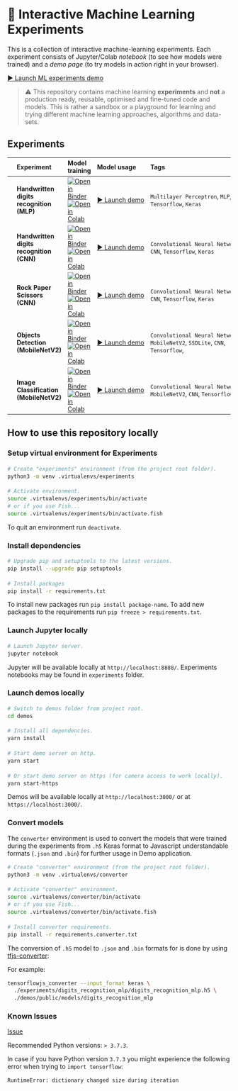 # 🤖 Interactive Machine Learning Experiments

This is a collection of interactive machine-learning experiments. Each experiment consists of Jupyter/Colab _notebook_ (to see how models were trained) and a _demo page_ (to try models in action right in your browser).

[▶️ Launch ML experiments demo](http://trekhleb.github.io/machine-learning-experiments)

> ⚠️ This repository contains machine learning **experiments** and **not** a production ready, reusable, optimised and fine-tuned code and models. This is rather a sandbox or a playground for learning and trying different machine learning approaches, algorithms and data-sets.

## Experiments

<table>
  <thead>
    <tr>
      <th align="left" width="150" style="width: 150px !important"> </th>
      <th align="left">Experiment</th>
      <th align="left" width="140" style="width: 140px !important">Model training</th>
      <th align="left">Model usage</th>
      <th align="left">Tags</th>
      <th align="left">Dataset</th>
    </tr>
  </thead>
  <tbody>
    <!-- Experiment -->
    <tr>
      <td>
        <img src="assets/images/digits_recognition_mlp.png" alt="Handwritten digits recognition (MLP)" width="150" />
      </td>
      <td>
        <b>Handwritten digits recognition (MLP)</b>
      </td>
      <td>
        <a href="https://nbviewer.jupyter.org/v2/gh/trekhleb/machine-learning-experiments/blob/master/experiments/digits_recognition_mlp/digits_recognition_mlp.ipynb">
          <img src="https://mybinder.org/badge_logo.svg" alt="Open in Binder"/>
        </a>
        <a href="https://colab.research.google.com/github/trekhleb/machine-learning-experiments/blob/master/experiments/digits_recognition_mlp/digits_recognition_mlp.ipynb">
          <img src="https://colab.research.google.com/assets/colab-badge.svg" alt="Open in Colab"/>
        </a>
      </td>
      <td>
        <a href="https://trekhleb.github.io/machine-learning-experiments/experiments/DigitsRecognitionMLP">
          ▶️&nbsp;Launch&nbsp;demo
        </a>
      </td>
      <td>
        <code>Multilayer&nbsp;Perceptron</code>,
        <code>MLP</code>,
        <code>Tensorflow</code>,
        <code>Keras</code>
      </td>
      <td>
        <a href="https://www.tensorflow.org/datasets/catalog/mnist">
          MNIST
        </a>
      </td>
    </tr>
    <!-- Experiment -->
    <tr>
      <td>
        <img src="assets/images/digits_recognition_cnn.png" alt="Handwritten digits recognition (CNN)" />
      </td>
      <td>
        <b>Handwritten digits recognition (CNN)</b>
      </td>
      <td>
        <a href="https://nbviewer.jupyter.org/v2/gh/trekhleb/machine-learning-experiments/blob/master/experiments/digits_recognition_cnn/digits_recognition_cnn.ipynb">
          <img src="https://mybinder.org/badge_logo.svg" alt="Open in Binder"/>
        </a>
        <a href="https://colab.research.google.com/github/trekhleb/machine-learning-experiments/blob/master/experiments/digits_recognition_cnn/digits_recognition_cnn.ipynb">
          <img src="https://colab.research.google.com/assets/colab-badge.svg" alt="Open in Colab"/>
        </a>
      </td>
      <td>
        <a href="https://trekhleb.github.io/machine-learning-experiments/experiments/DigitsRecognitionCNN">
          ▶️&nbsp;Launch&nbsp;demo
        </a>
      </td>
      <td>
        <code>Convolutional&nbsp;Neural&nbsp;Network</code>,
        <code>CNN</code>,
        <code>Tensorflow</code>,
        <code>Keras</code>
      </td>
      <td>
        <a href="https://www.tensorflow.org/datasets/catalog/mnist">
          MNIST
        </a>
      </td>
    </tr>
    <!-- Experiment -->
    <tr>
      <td>
        <img src="assets/images/rock_paper_scissors.png" alt="Rock Paper Scissors" width="150" />
      </td>
      <td>
        <b>Rock Paper Scissors (CNN)</b>
      </td>
      <td>
        <a href="https://nbviewer.jupyter.org/v2/gh/trekhleb/machine-learning-experiments/blob/master/experiments/rock_paper_scissors_cnn/rock_paper_scissors_cnn.ipynb">
          <img src="https://mybinder.org/badge_logo.svg" alt="Open in Binder"/>
        </a>
        <a href="https://colab.research.google.com/github/trekhleb/machine-learning-experiments/blob/master/experiments/rock_paper_scissors_cnn/rock_paper_scissors_cnn.ipynb">
          <img src="https://colab.research.google.com/assets/colab-badge.svg" alt="Open in Colab"/>
        </a>
      </td>
      <td>
        <a href="https://trekhleb.github.io/machine-learning-experiments/experiments/RockPaperScissorsCNN">
          ▶️&nbsp;Launch&nbsp;demo
        </a>
      </td>
      <td>
        <code>Convolutional&nbsp;Neural&nbsp;Network</code>,
        <code>CNN</code>,
        <code>Tensorflow</code>,
        <code>Keras</code>
      </td>
      <td>
        <a href="http://www.laurencemoroney.com/rock-paper-scissors-dataset/">
          RPS
        </a>
      </td>
    </tr>
    <!-- Experiment -->
    <tr>
      <td>
        <img src="assets/images/objects_detection_ssdlite_mobilenet_v2.jpg" alt="Objects detection" width="150" />
      </td>
      <td>
        <b>Objects Detection (MobileNetV2)</b>
      </td>
      <td>
        <a href="https://nbviewer.jupyter.org/v2/gh/trekhleb/machine-learning-experiments/blob/master/experiments/objects_detection_ssdlite_mobilenet_v2/objects_detection_ssdlite_mobilenet_v2.ipynb">
          <img src="https://mybinder.org/badge_logo.svg" alt="Open in Binder"/>
        </a>
        <a href="https://colab.research.google.com/github/trekhleb/machine-learning-experiments/blob/master/experiments/objects_detection_ssdlite_mobilenet_v2/objects_detection_ssdlite_mobilenet_v2.ipynb">
          <img src="https://colab.research.google.com/assets/colab-badge.svg" alt="Open in Colab"/>
        </a>
      </td>
      <td>
        <a href="https://trekhleb.github.io/machine-learning-experiments/experiments/ObjectsDetectionSSDLiteMobilenetV2">
          ▶️&nbsp;Launch&nbsp;demo
        </a>
      </td>
      <td>
        <code>Convolutional&nbsp;Neural&nbsp;Network</code>,
        <code>MobileNetV2</code>,
        <code>SSDLite</code>,
        <code>CNN</code>,
        <code>Tensorflow</code>,
      </td>
      <td>
        <a href="http://cocodataset.org/#home">
          COCO
        </a>
      </td>
    </tr>
    <!-- Experiment -->
    <tr>
      <td>
        <img src="assets/images/image_classification_mobilenet_v2.png" alt="Objects detection" width="150" />
      </td>
      <td>
        <b>Image Classification (MobileNetV2)</b>
      </td>
      <td>
        <a href="https://nbviewer.jupyter.org/v2/gh/trekhleb/machine-learning-experiments/blob/master/experiments/image_classification_mobilenet_v2/image_classification_mobilenet_v2.ipynb">
          <img src="https://mybinder.org/badge_logo.svg" alt="Open in Binder"/>
        </a>
        <a href="https://colab.research.google.com/github/trekhleb/machine-learning-experiments/blob/master/experiments/image_classification_mobilenet_v2/image_classification_mobilenet_v2.ipynb">
          <img src="https://colab.research.google.com/assets/colab-badge.svg" alt="Open in Colab"/>
        </a>
      </td>
      <td>
        <a href="https://trekhleb.github.io/machine-learning-experiments/experiments/ImageClassificationMobilenetV2">
          ▶️&nbsp;Launch&nbsp;demo
        </a>
      </td>
      <td>
        <code>Convolutional&nbsp;Neural&nbsp;Network</code>,
        <code>MobileNetV2</code>,
        <code>CNN</code>,
        <code>Tensorflow</code>,
      </td>
      <td>
        <a href="http://image-net.org/explore">
          ImageNet
        </a>
      </td>
    </tr>
  </tbody>
</table>

## How to use this repository locally

### Setup virtual environment for Experiments

```bash
# Create "experiments" environment (from the project root folder).
python3 -m venv .virtualenvs/experiments

# Activate environment.
source .virtualenvs/experiments/bin/activate
# or if you use Fish...
source .virtualenvs/experiments/bin/activate.fish
```

To quit an environment run `deactivate`.

### Install dependencies

```bash
# Upgrade pip and setuptools to the latest versions.
pip install --upgrade pip setuptools

# Install packages
pip install -r requirements.txt
```

To install new packages run `pip install package-name`. To add new packages to the requirements run `pip freeze > requirements.txt`.

### Launch Jupyter locally

```bash
# Launch Jupyter server.
jupyter notebook
```

Jupyter will be available locally at `http://localhost:8888/`. Experiments notebooks may be found in `experiments` folder.

### Launch demos locally

```bash
# Switch to demos folder from project root.
cd demos

# Install all dependencies.
yarn install

# Start demo server on http. 
yarn start

# Or start demo server on https (for camera access to work locally).
yarn start-https
```

Demos will be available locally at `http://localhost:3000/` or at `https://localhost:3000/`.

### Convert models

The `converter` environment is used to convert the models that were trained during the experiments from `.h5` Keras format to Javascript understandable formats (`.json` and `.bin`) for further usage in Demo application.

```bash
# Create "converter" environment (from the project root folder).
python3 -m venv .virtualenvs/converter

# Activate "converter" environment.
source .virtualenvs/converter/bin/activate
# or if you use Fish...
source .virtualenvs/converter/bin/activate.fish

# Install converter requirements.
pip install -r requirements.converter.txt
```

The conversion of `.h5` model to `.json` and `.bin` formats for is done by using [tfjs-converter](https://github.com/tensorflow/tfjs/tree/master/tfjs-converter):

For example:

```bash
tensorflowjs_converter --input_format keras \
  ./experiments/digits_recognition_mlp/digits_recognition_mlp.h5 \
  ./demos/public/models/digits_recognition_mlp
```

### Known Issues

[Issue](https://github.com/tensorflow/tensorflow/issues/33183)

Recommended Python versions: `> 3.7.3`.

In case if you have Python version `3.7.3` you might experience the following error when trying to `import tensorflow`:

```
RuntimeError: dictionary changed size during iteration
```

